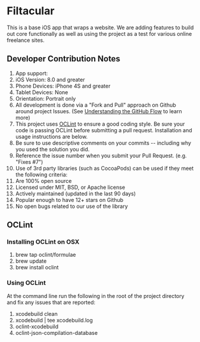 # Filtacular
This is a base iOS app that wraps a website.  We are adding features to build out core functionally as well as using the project as a test for various online freelance sites.


## Developer Contribution Notes

1. App support:
  1. iOS Version: 8.0 and greater
  2. Phone Devices: iPhone 4S and greater
  3. Tablet Devices: None
  3. Orientation: Portrait only
2. All development is done via a "Fork and Pull" approach on Github around project Issues.  (See [Understanding the GitHub Flow](https://guides.github.com/introduction/flow/) to learn more)
3. This project uses [OCLint](http://oclint.org/) to ensure a good coding style.  Be sure your code is passing OCLint before submitting a pull request.  Installation and usage instructions are below.
4. Be sure to use descriptive comments on your commits -- including why you used the solution you did.
5. Reference the issue number when you submit your Pull Request. (e.g. "Fixes #7")
6. Use of 3rd party libraries (such as CocoaPods) can be used if they meet the following criteria:
  1. Are 100% open source
  2. Licensed under MIT, BSD, or Apache license
  3. Actively maintained (updated in the last 90 days)
  4. Popular enough to have 12+ stars on Github
  5. No open bugs related to our use of the library


## OCLint

### Installing OCLint on OSX

1. brew tap oclint/formulae
2. brew update
3. brew install oclint

### Using OCLint

At the command line run the following in the root of the project directory and fix any issues that are reported:

1. xcodebuild clean
2. xcodebuild | tee xcodebuild.log
3. oclint-xcodebuild
4. oclint-json-compilation-database
